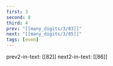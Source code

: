 ```yaml
---
first: 3
second: 8
third: 4
prev: "[[many_digits/3/83]]"
next: "[[many_digits/3/85]]"
tags: [even]
---
```

prev2-in-text: [[82]]
next2-in-text: [[86]]
